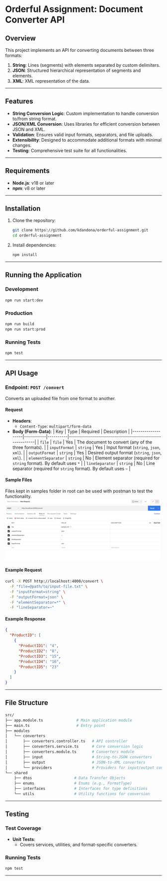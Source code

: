 # Orderful Assignment: Document Converter API

## Overview

This project implements an API for converting documents between three formats:

1. **String**: Lines (segments) with elements separated by custom delimiters.
2. **JSON**: Structured hierarchical representation of segments and elements.
3. **XML**: XML representation of the data.

---

## Features

- **String Conversion Logic**: Custom implementation to handle conversion to/from string format.
- **JSON/XML Conversion**: Uses libraries for efficient conversion between JSON and XML.
- **Validation**: Ensures valid input formats, separators, and file uploads.
- **Extensibility**: Designed to accommodate additional formats with minimal changes.
- **Testing**: Comprehensive test suite for all functionalities.

---

## Requirements

- **Node.js**: v18 or later
- **npm**: v8 or later

---

## Installation

1. Clone the repository:

   ```bash
   git clone https://github.com/kdandona/orderful-assignment.git
   cd orderful-assignment
   ```

2. Install dependencies:
   ```bash
   npm install
   ```

---

## Running the Application

### Development

```bash
npm run start:dev
```

### Production

```bash
npm run build
npm run start:prod
```

### Running Tests

```bash
npm test
```

---

## API Usage

### Endpoint: **`POST /convert`**

Converts an uploaded file from one format to another.

#### **Request**

- **Headers**:
  - `Content-Type`: `multipart/form-data`
- **Body (Form-Data)**:
  | Key | Type | Required | Description |
  |-------------------|-----------|----------|---------------------------------------------------------|
  | `file` | `file` | Yes | The document to convert (any of the three formats). |
  | `inputFormat` | `string` | Yes | Input format (`string`, `json`, `xml`). |
  | `outputFormat` | `string` | Yes | Desired output format (`string`, `json`, `xml`). |
  | `elementSeparator` | `string` | No | Element separator (required for `string` format). By default uses `*` |
  | `lineSeparator` | `string` | No | Line separator (required for `string` format). By default uses `~` |

#### **Sample Files**

Files kept in samples folder in root can be used with postman to test the functionality.
![Screenshot of the API Response](./samples/postman-screenshot.png)

#### **Example Request**

```bash
curl -X POST http://localhost:4000/convert \
  -F "file=@path/to/input-file.txt" \
  -F "inputFormat=string" \
  -F "outputFormat=json" \
  -F "elementSeparator=*" \
  -F "lineSeparator=~"
```

#### **Example Response**

```json
{
  "ProductID": [
    {
      "ProductID1": "4",
      "ProductID2": "8",
      "ProductID3": "15",
      "ProductID4": "16",
      "ProductID5": "23"
    }
  ]
}
```

---

## File Structure

```bash
src/
├── app.module.ts               # Main application module
├── main.ts                     # Entry point
├── modules
│   └── converters
│       ├── converters.controller.ts   # API controller
│       ├── converters.service.ts      # Core conversion logic
│       ├── converters.module.ts       # Converters module
│       ├── input                      # String-to-JSON converters
│       ├── output                     # JSON-to-XML converters
│       └── providers                  # Providers for input/output converters
└── shared
    ├── dtos                   # Data Transfer Objects
    ├── enums                  # Enums (e.g., FormatType)
    ├── interfaces             # Interfaces for type definitions
    └── utils                  # Utility functions for conversion
```

---

## Testing

### Test Coverage

- **Unit Tests**:
  - Covers services, utilities, and format-specific converters.

### Running Tests

```bash
npm test
```

---
